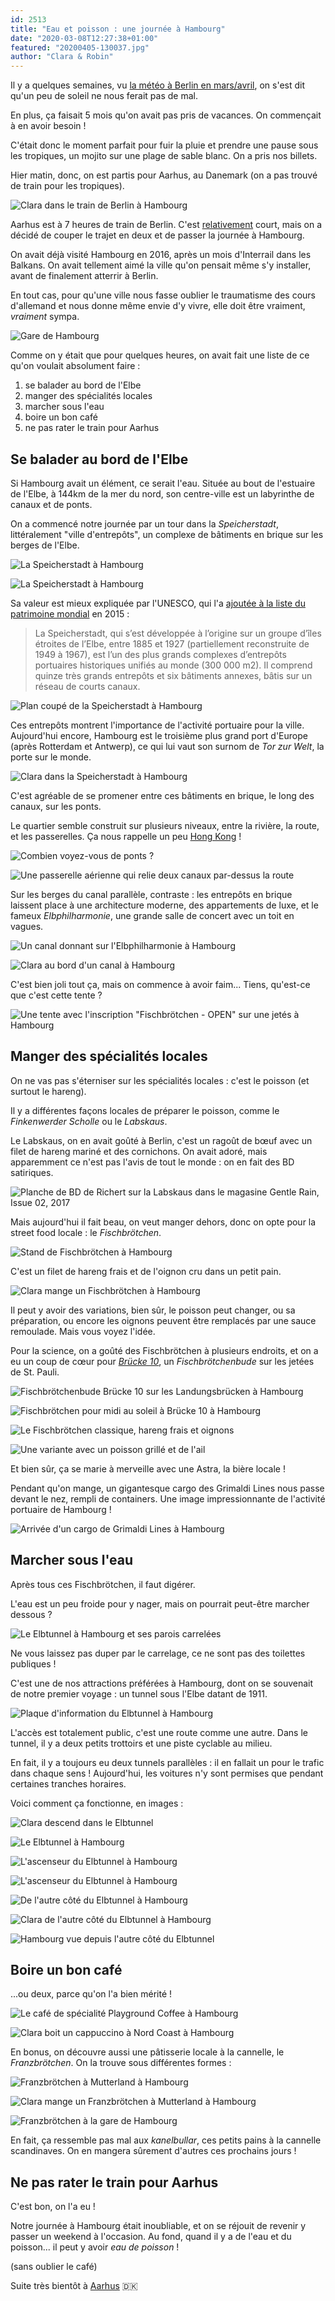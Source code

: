 ```yaml
---
id: 2513
title: "Eau et poisson : une journée à Hambourg"
date: "2020-03-08T12:27:38+01:00"
featured: "20200405-130037.jpg"
author: "Clara & Robin"
---
```


Il y a quelques semaines, vu
[la météo à Berlin en mars/avril](/2019/03/27/precipitations-ce-matin-a-berlin-eclaircies-dans-lapres-midi-et-grele-en-soiree/),
on s'est dit qu'un peu de soleil ne nous ferait pas de mal.

En plus, ça faisait 5 mois qu'on avait pas pris de vacances. On commençait à en
avoir besoin !

C'était donc le moment parfait pour fuir la pluie et prendre une pause sous les
tropiques, un mojito sur une plage de sable blanc. On a pris nos billets.

Hier matin, donc, on est partis pour Aarhus, au Danemark (on a pas trouvé de
train pour les tropiques).

![Clara dans le train de Berlin à Hambourg](20200405-072455.jpg)

Aarhus est à 7 heures de train de Berlin. C'est
[relativement](/2017/12/13/33-heures-transvietnamien/) court, mais on a décidé
de couper le trajet en deux et de passer la journée à Hambourg.

On avait déjà visité Hambourg en 2016, après un mois d'Interrail dans les
Balkans. On avait tellement aimé la ville qu'on pensait même s'y installer,
avant de finalement atterrir à Berlin.

En tout cas, pour qu'une ville nous fasse oublier le traumatisme des cours
d'allemand et nous donne même envie d'y vivre, elle doit être vraiment,
_vraiment_ sympa.

![Gare de Hambourg](20200405-093632.jpg "Bienvenue à Hambourg !")

Comme on y était que pour quelques heures, on avait fait une liste de ce qu'on
voulait absolument faire :

1. se balader au bord de l'Elbe
2. manger des spécialités locales
3. marcher sous l'eau
4. boire un bon café
5. ne pas rater le train pour Aarhus

## Se balader au bord de l'Elbe

Si Hambourg avait un élément, ce serait l'eau. Située au bout de l'estuaire de
l'Elbe, à 144km de la mer du nord, son centre-ville est un labyrinthe de canaux
et de ponts.

On a commencé notre journée par un tour dans la _Speicherstadt_, littéralement
"ville d'entrepôts", un complexe de bâtiments en brique sur les berges de
l'Elbe.

![La Speicherstadt à Hambourg](20200405-100217.jpg)

![La Speicherstadt à Hambourg](20200405-095218.jpg)

Sa valeur est mieux expliquée par l'UNESCO, qui l'a
[ajoutée à la liste du patrimoine mondial](https://whc.unesco.org/fr/list/1467)
en 2015 :

> La Speicherstadt, qui s’est développée à l’origine sur un groupe d’îles
> étroites de l’Elbe, entre 1885 et 1927 (partiellement reconstruite de 1949 à
> 1967), est l’un des plus grands complexes d’entrepôts portuaires historiques
> unifiés au monde (300 000 m2). Il comprend quinze très grands entrepôts et six
> bâtiments annexes, bâtis sur un réseau de courts canaux.

![Plan coupé de la Speicherstadt à Hambourg](Hamburg_Speicherstadt_1888_Querschnitt.jpg "Plan coupé de la Speicherstadt (Wikimedia, domaine public)")

Ces entrepôts montrent l'importance de l'activité portuaire pour la ville.
Aujourd'hui encore, Hambourg est le troisième plus grand port d'Europe (après
Rotterdam et Antwerp), ce qui lui vaut son surnom de _Tor zur Welt_, la porte
sur le monde.

![Clara dans la Speicherstadt à Hambourg](20200405-095607.jpg)

C'est agréable de se promener entre ces bâtiments en brique, le long des canaux,
sur les ponts.

Le quartier semble construit sur plusieurs niveaux, entre la rivière, la route,
et les passerelles. Ça nous rappelle un peu
[Hong Kong](/2018/08/22/au-detour-dune-ruelle-street-art-a-hong-kong) !

![](20200405-100938.jpg "Combien voyez-vous de ponts ?")

![](20200405-102445.jpg "Une passerelle aérienne qui relie deux canaux par-dessus la route")

Sur les berges du canal parallèle, contraste : les entrepôts en brique laissent
place à une architecture moderne, des appartements de luxe, et le fameux
_Elbphilharmonie_, une grande salle de concert avec un toit en vagues.

![Un canal donnant sur l'Elbphilharmonie à Hambourg](20200405-101314.jpg)

![Clara au bord d'un canal à Hambourg](20200405-101430.jpg)

C'est bien joli tout ça, mais on commence à avoir faim... Tiens, qu'est-ce que
c'est cette tente ?

![Une tente avec l'inscription "Fischbrötchen - OPEN" sur une jetés à Hambourg](20200405-101709.jpg)

## Manger des spécialités locales

On ne vas pas s'éterniser sur les spécialités locales : c'est le poisson (et
surtout le hareng).

Il y a différentes façons locales de préparer le poisson, comme le _Finkenwerder
Scholle_ ou le _Labskaus_.

Le Labskaus, on en avait goûté à Berlin, c'est un ragoût de bœuf avec un filet
de hareng mariné et des cornichons. On avait adoré, mais apparemment ce n'est
pas l'avis de tout le monde : on en fait des BD satiriques.

![Planche de BD de Richert sur la Labskaus dans le magasine Gentle Rain, Issue 02, 2017](20200405-114708.jpg "Planche par Hannes Richert, Magasine Gentle Rain, Issue 02, 2017")

Mais aujourd'hui il fait beau, on veut manger dehors, donc on opte pour la
street food locale : le _Fischbrötchen_.

![Stand de Fischbrötchen à Hambourg](20200405-101913.jpg)

C'est un filet de hareng frais et de l'oignon cru dans un petit pain.

![Clara mange un Fischbrötchen à Hambourg](20200405-101929.jpg)

Il peut y avoir des variations, bien sûr, le poisson peut changer, ou sa
préparation, ou encore les oignons peuvent être remplacés par une sauce
remoulade. Mais vous voyez l'idée.

Pour la science, on a goûté des Fischbrötchen à plusieurs endroits, et on a eu
un coup de cœur pour _[Brücke 10](https://bruecke10.com/)_, un
_Fischbrötchenbude_ sur les jetées de St. Pauli.

![Fischbrötchenbude Brücke 10 sur les Landungsbrücken à Hambourg](20200405-121057.jpg)

![Fischbrötchen pour midi au soleil à Brücke 10 à Hambourg](20200405-121523.jpg "On vous avait dit qu'on aurait du soleil en sortant de Berlin !")

![Le Fischbrötchen classique, hareng frais et oignons](20200405-121610.jpg "Le Fischbrötchen classique, hareng frais et oignons")

![Une variante avec un poisson grillé et de l'ail](20200405-121615.jpg "Une variante avec un poisson grillé et de l'ail")

Et bien sûr, ça se marie à merveille avec une Astra, la bière locale !

Pendant qu'on mange, un gigantesque cargo des Grimaldi Lines nous passe devant
le nez, rempli de containers. Une image impressionnante de l'activité portuaire
de Hambourg !

![Arrivée d'un cargo de Grimaldi Lines à Hambourg](20200405-122600.jpg "Une partie des 9 millions de containers qui arrivent à Hambourg chaque année")

## Marcher sous l'eau

Après tous ces Fischbrötchen, il faut digérer.

L'eau est un peu froide pour y nager, mais on pourrait peut-être marcher dessous
?

![Le Elbtunnel à Hambourg et ses parois carrelées](20200405-124917.jpg)

Ne vous laissez pas duper par le carrelage, ce ne sont pas des toilettes
publiques !

C'est une de nos attractions préférées à Hambourg, dont on se souvenait de notre
premier voyage : un tunnel sous l'Elbe datant de 1911.

![Plaque d'information du Elbtunnel à Hambourg](20200405-124453.jpg)

L'accès est totalement public, c'est une route comme une autre. Dans le tunnel,
il y a deux petits trottoirs et une piste cyclable au milieu.

En fait, il y a toujours eu deux tunnels parallèles : il en fallait un pour le
trafic dans chaque sens ! Aujourd'hui, les voitures n'y sont permises que
pendant certaines tranches horaires.

Voici comment ça fonctionne, en images :

![Clara descend dans le Elbtunnel](20200405-124551.jpg "On descend à une vingtaine de mètres sous l'eau...")

![Le Elbtunnel à Hambourg](20200405-124859.jpg "...on traverse les 400 mètres qui nous séparent de l'autre rive...")

![L'ascenseur du Elbtunnel à Hambourg](20200405-124824.jpg "...pour remonter, on prend l'ascenseur, pas parce qu'on est paresseux (bien sûr que non)...")

![L'ascenseur du Elbtunnel à Hambourg](20200405-124639.jpg "...mais parce que l'ascenseur est une attraction en soi.")

![De l'autre côté du Elbtunnel à Hambourg](20200405-125912.jpg "On est de l'autre côté !")

![Clara de l'autre côté du Elbtunnel à Hambourg](20200405-125922.jpg "On regarde la vue et les mouettes...")

![Hambourg vue depuis l'autre côté du Elbtunnel](20200405-130037.jpg "...et finalement, on refait la même chose dans le sens inverse.")

## Boire un bon café

...ou deux, parce qu'on l'a bien mérité !

![Le café de spécialité Playground Coffee à Hambourg](20200405-112344.jpg "Une première tasse à Playground, un super café torréfacteur à St. Pauli...")

![Clara boit un cappuccino à Nord Coast à Hambourg](20200405-141402.jpg "...et une deuxième à Nord Coast, un café qu'on avait déjà visité en 2016 !")

En bonus, on découvre aussi une pâtisserie locale à la cannelle, le
_Franzbrötchen_. On la trouve sous différentes formes :

![Franzbrötchen à Mutterland à Hambourg](20200405-153836.jpg "En forme d'escargot au café Mutterland")

![Clara mange un Franzbrötchen à Mutterland à Hambourg](20200405-153737.jpg)

![Franzbrötchen à la gare de Hambourg](20200405-163648.jpg "En forme de croissant aplati à la gare de Hambourg")

En fait, ça ressemble pas mal aux _kanelbullar_, ces petits pains à la cannelle
scandinaves. On en mangera sûrement d'autres ces prochains jours !

## Ne pas rater le train pour Aarhus

C'est bon, on l'a eu !

Notre journée à Hambourg était inoubliable, et on se réjouit de revenir y passer
un weekend à l'occasion. Au fond, quand il y a de l'eau et du poisson... il peut
y avoir *eau de poisson* !

(sans oublier le café)

Suite très bientôt à
[Aarhus](/2020/03/11/9-choses-incontournables-a-faire-a-aarhus/) 🇩🇰
